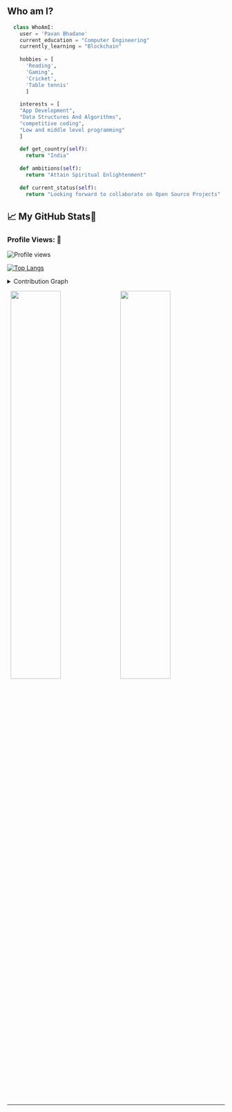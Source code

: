 ## Who am I?
```python
  class WhoAmI:
    user = 'Pavan Bhadane'
    current_education = "Computer Engineering"
    currently_learning = "Blockchain"
    
    hobbies = [ 
      'Reading',
      'Gaming',
      'Cricket',
      'Table tennis'
      ]
      
    interests = [
    "App Development",
    "Data Structures And Algorithms",
    "competitive coding",
    "Low and middle level programming"
    ]
    
    def get_country(self):
      return "India"
      
    def ambitions(self):
      return "Attain Spiritual Enlightenment"
      
    def current_status(self):
      return "Looking forward to collaborate on Open Source Projects"
 ```




  
## &#x1f4c8; My GitHub Stats🎯
 
<h3 align="left">Profile Views: 🧐</h3>
  
![Profile views](https://gpvc.arturio.dev/Pavan49719)

[![Top Langs](https://github-readme-stats.vercel.app/api/top-langs/?username=Pavan49719&theme=chartreuse-dark)](https://github.com/anuraghazra/github-readme-stats)
  
<details><summary>Contribution Graph</summary>
<p align="left">
<img width="90%" src="https://activity-graph.herokuapp.com/graph?username=Pavan49719&theme=chartreuse-dark&no-frame=false" /></p>
</details>

  

<p align="left">
  <img width="48%" src="https://github-readme-stats.vercel.app/api?username=Pavan49719&show_icons=true&theme=chartreuse-dark&count_private=true&include_all_commits=true" /> 
  <img width="48%" src="https://github-readme-streak-stats.herokuapp.com/?user=Pavan49719&theme=chartreuse-dark" />
</p>  


  

-----
